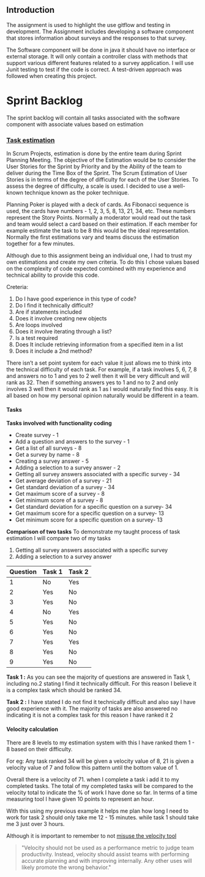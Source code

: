 ## Introduction

The assignment is used to highlight the use gitflow and testing in development. The Assignment includes developing a software component that stores information about surveys and the responses to that survey.

The Software component will be done in java it should have no interface or external storage. It will only contain a controller class with methods that support various different features related to a survey application. I will use Junit testing to test if the code is correct. A test-driven approach was followed when creating this project.

# Sprint Backlog

The sprint backlog will contain all tasks associated with the software component with associate values based on estimation

### [Task estimation](https://www.tutorialspoint.com/estimation_techniques/estimation_techniques_planning_poker.html)

In Scrum Projects, estimation is done by the entire team during Sprint Planning Meeting. The objective of the Estimation would be to consider the User Stories for the Sprint by Priority and by the Ability of the team to deliver during the Time Box of the Sprint. The Scrum Estimation of User Stories is in terms of the degree of difficulty for each of the User Stories. To assess the degree of difficulty, a scale is used. I decided to use a well-known technique known as the poker technique. 

Planning Poker is played with a deck of cards. As Fibonacci sequence is used, the cards have numbers - 1, 2, 3, 5, 8, 13, 21, 34, etc. These numbers represent the Story Points. Normally a moderator would read out the task and team would select a card based on their estimation. If each member for example estimate the task to be 8 this would be the ideal representation. Normally the first estimations vary and teams discuss the estimation together for a few minutes.

Although due to this assignment being an individual one, I had to trust my own estimations and create my own criteria. To do this I chose values based on the complexity of code expected combined with my experience and technical ability to provide this code.

Creteria:
1.	Do I have good experience in this type of code?
2.	Do I find it technically difficult?
3.	Are if statements included 
4.	Does it involve creating new objects 
5.	Are loops involved
6.	Does it involve iterating through a list?
7.	Is a test required
8.	Does It include retrieving information from a specified item in a list
9.	Does it include a 2nd method? 


There isn’t a set point system for each value it just allows me to think into the technical difficulty of each task. For example, if a task involves 5, 6, 7, 8 and answers no to 1 and yes to 2 well then it will be very difficult and will rank as 32. Then if something answers yes to 1 and no to 2 and only involves 3 well then it would rank as 1 as I would naturally find this easy. It is all based on how my personal opinion naturally would be different in a team.


#### Tasks

**Tasks involved with functionality coding**

*	Create survey - 1
*	Add a question and answers to the survey - 1
*	Get a list of all surveys - 8
*	Get a survey by name - 8
*	Creating a survey answer - 5
*	Adding a selection to a survey answer - 2
*	Getting all survey answers associated with a specific survey - 34
*	Get average deviation of a survey - 21
*	Get standard deviation of a survey - 34
*	Get maximum score of a survey - 8
*	Get minimum score of a survey - 8
*	Get standard deviation for a specific question on a survey- 34
*	Get maximum score for a specific question on a survey- 13
*	Get minimum score for a specific question on a survey- 13

**Comparison of two tasks**
To demonstrate my taught process of task estimation I will compare two of my tasks

1. Getting all survey answers associated with a specific survey
2. Adding a selection to a survey answer

| Question 	| Task 1 	| Task 2 	|
|----------	|--------	|--------	|
| 1        	| No    	 | Yes     |
| 2        	| Yes    	| No     	|
| 3        	| Yes    	| No     	|
| 4        	| No    	 | Yes     |
| 5        	| Yes     | No    	 |
| 6        	| Yes    	| No    	 |
| 7        	| Yes    	| Yes     |
| 8        	| Yes    	| No     	|
| 9        	| Yes    	| No     	|

**Task 1 :** As you can see the majority of questions are answered in Task 1, including no.2 stating I find it technically difficult. For this reason I believe it is a complex task which should be ranked 34.

**Task 2 :** I have stated I do not find it technically difficult and also say I have good experience with it. The majority of tasks are also answered no indicating it is not a complex task for this reason I have ranked it 2

#### Velocity calculation

 There are 8 levels to my estimation system with this I have ranked them 1 - 8 based on their difficulty.
 
 For eg: Any task ranked 34 will be given a velocity value of 8, 21 is given a velocity value of 7 and follow this pattern until the bottom value of 1.
 
 Overall there is a velocity of 71. when I complete a task i add it to my completed tasks. The total of my completed tasks will be compared to the velocity total to indicate the % of work I have done so far. In terms of a time measuring tool I have given 10 points to represent an hour. 
 
 With this using my previous example it helps me plan how long I need to work for task 2 should only take me 12 - 15 minutes. while task 1 should take me 3 just over 3 hours.
 
 Although it is important to remember to not [misuse the velocity tool](https://innolution.com/essential-scrum/table-of-contents/chapter-7-estimation-and-velocity) 
 
 >"Velocity should not be used as a performance metric to judge team productivity. Instead, velocity should assist teams with performing accurate planning and with improving internally. Any other uses will likely promote the wrong behavior."